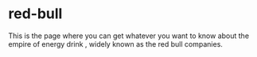 # red-bull
This is the page where you can get whatever you want to know about the empire of energy drink , widely known as the red bull companies.

